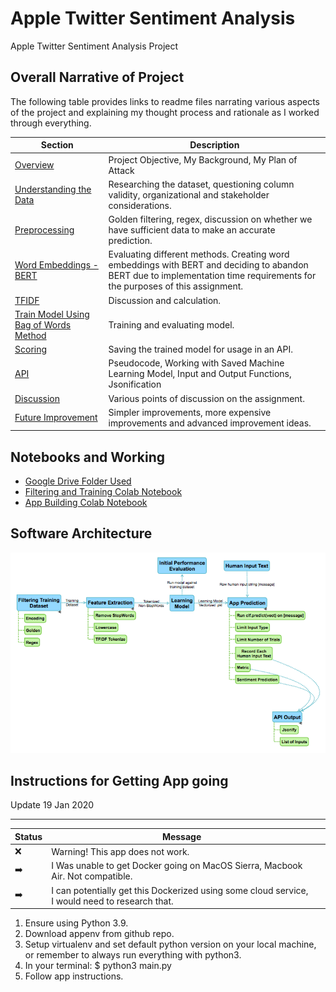 # Apple Twitter Sentiment Analysis

Apple Twitter Sentiment Analysis Project

## Overall Narrative of Project

The following table provides links to readme files narrating various aspects of the project and explaining my thought process and rationale as I worked through everything.

| Section                                                                | Description                                                                                                                                                                |
|------------------------------------------------------------------------|----------------------------------------------------------------------------------------------------------------------------------------------------------------------------|
| [Overview](/readmesections/Overview.md)                                | Project Objective, My Background, My Plan of Attack                                                                                                                        |
| [Understanding the Data](/readmesections/Data.md)                      | Researching the dataset, questioning column validity, organizational and stakeholder considerations.                                                                       |
| [Preprocessing](/readmesections/Preprocessing.md)                      | Golden filtering, regex, discussion on whether we have sufficient data to make an accurate prediction.                                                                     |
| [Word Embeddings - BERT](/readmesections/WordEmbeddings.md)            | Evaluating different methods. Creating word embeddings with BERT and deciding to abandon BERT due to implementation time requirements for the purposes of this assignment. |
| [TFIDF](/readmesections/TFIDF.md)                                     | Discussion and calculation.                                                                                                                                                |
| [Train Model Using Bag of Words Method](/readmesections/BagofWords.md) | Training and evaluating model.                                                                                                                                             |
| [Scoring](/readmesections/Scoring.md)                                  | Saving the trained model for usage in an API.                                                                                                                              |
| [API](/readmsesections/API.md)                                         | Pseudocode, Working with Saved Machine Learning Model, Input and Output Functions, Jsonification                                                                           |
| [Discussion](/readmesections/Discussion.md)                            | Various points of discussion on the assignment.                                                                                                                            |
| [Future Improvement](/readmesections/FutureImprovement.md)             | Simpler improvements, more expensive improvements and advanced improvement ideas.                                                                                          |

## Notebooks and Working

* [Google Drive Folder Used](https://drive.google.com/drive/folders/1WicGkBotOouPvv4pwAk1Frfj7xFOwKG4?usp=sharing)
* [Filtering and Training Colab Notebook](https://colab.research.google.com/drive/1a9ZtMX4TGZmAm_ys1MmKQieoCmPG42V1?usp=sharing)
* [App Building Colab Notebook](https://colab.research.google.com/drive/1OjLswUQWPp5jHD40PC93rNoBZqhuO4Hu?usp=sharing)

## Software Architecture

![Software Architecture](/assets/images/sw-arch.png)

## Instructions for Getting App going

Update 19 Jan 2020

<hr>

| Status | Message                                                                                        |   |
|--------|------------------------------------------------------------------------------------------------|---|
| ❌      | Warning!  This app does not work.                                                              |   |
| ➡️      | I Was unable to get Docker going on MacOS Sierra, Macbook Air. Not compatible.                 |   |
| ➡️      | I can potentially get this Dockerized using some cloud service, I would need to research that. |   |

1. Ensure using Python 3.9.  
2. Download appenv from github repo.
3. Setup virtualenv and set default python version on your local machine, or remember to always run everything with python3.
4. In your terminal: $ python3 main.py
5. Follow app instructions.
